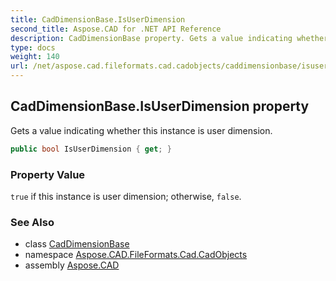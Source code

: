 ```yaml
---
title: CadDimensionBase.IsUserDimension
second_title: Aspose.CAD for .NET API Reference
description: CadDimensionBase property. Gets a value indicating whether this instance is user dimension
type: docs
weight: 140
url: /net/aspose.cad.fileformats.cad.cadobjects/caddimensionbase/isuserdimension/
---
```

## CadDimensionBase.IsUserDimension property

Gets a value indicating whether this instance is user dimension.

```csharp
public bool IsUserDimension { get; }
```

### Property Value

`true` if this instance is user dimension; otherwise, `false`.

### See Also

* class [CadDimensionBase](../)
* namespace [Aspose.CAD.FileFormats.Cad.CadObjects](../../caddimensionbase/)
* assembly [Aspose.CAD](../../../)


